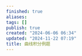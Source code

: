 ```yaml
---
finished: true
aliases: 
tags: []
publish: true
created: "2024-06-06 06:34"
updated: "2024-11-22 07:19"
title: 曲线积分例题
---
```


